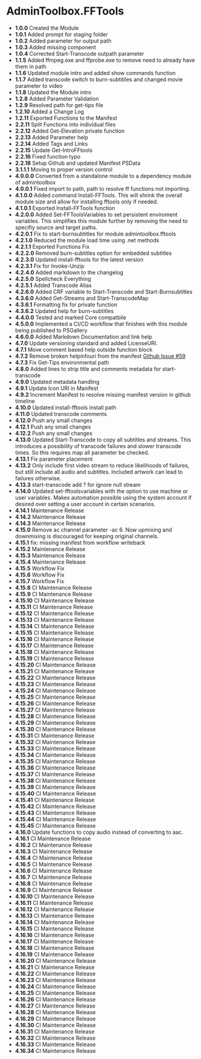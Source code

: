 # **AdminToolbox.FFTools**

* **1.0.0** Created the Module
* **1.0.1** Added prompt for staging folder
* **1.0.2** Added parameter for output path
* **1.0.3** Added missing component
* **1.0.4** Corrected Start-Transcode outpath parameter
* **1.1.5** Added ffmpeg.exe and ffprobe.exe to remove need to already have them in path
* **1.1.6** Updated module intro and added show commands function
* **1.1.7** Added transcode switch to burn-subtitiles and changed movie parameter to video
* **1.1.8** Updated the Module intro
* **1.2.8** Added Parameter Validation
* **1.2.9** Resolved path for get-tips file
* **1.2.10** Added a Change Log
* **1.2.11** Exported Functions to the Manifest
* **2.2.11** Split Functions into individual files
* **2.2.12** Added Get-Elevation private function
* **2.2.13** Added Parameter help
* **2.2.14** Added Tags and Links
* **2.2.15** Update Get-IntroFFtools
* **2.2.16** Fixed function typo
* **2.2.18** Setup Github and updated Manifest PSData
* **3.1.1.1** Moving to proper version control
* **4.0.0.0** Converted from a standalone module to a dependency module of admintoolbox
* **4.0.0.1** Fixed import to path, path to resolve ff functions not importing.
* **4.1.0.0** Added command Install-FFTools. This will shrink the overall module size and allow for installing fftools only if needed.
* **4.1.0.1** Exported Install-FFTools function
* **4.2.0.0** Added Set-FFToolsVariables to set persistent enviroment variables. This simplifies this module further by removing the need to specifiy source and target paths.
* **4.2.0.1** Fix to start-burnsubtitles for module admintoolbox.fftools
* **4.2.1.0** Reduced the module load time using .net methods
* **4.2.1.1** Exported Functions Fix
* **4.2.2.0** Removed burn-subtitles option for embedded subtitles
* **4.2.3.0** Updated install-fftools for the latest version
* **4.2.3.1** Fix for Invoke-Unzip
* **4.2.4.0** Added markdown to the changelog
* **4.2.5.0** Spellcheck Everything
* **4.2.5.1** Added Transcode Alias
* **4.2.6.0** Added CRF variable to Start-Transcode and Start-Burnsubtitles
* **4.3.6.0** Added Get-Streams and Start-TranscodeMap
* **4.3.6.1** Formatting fix for private function
* **4.3.6.2** Updated help for burn-subtitles
* **4.4.0.0** Tested and marked Core compatbile
* **4.5.0.0** Implemented a CI/CD workflow that finishes with this module being published to PSGallery
* **4.6.0.0** Added Markdown Documentation and link help
* **4.7.0** Update versioning standard and added LicenseURI.
* **4.7.1** Move comment based help outside function block
* **4.7.2** Remove broken helpinfouri from the manifest [Github Issue #59](https://github.com/TheTaylorLee/AdminToolbox/issues/59)
* **4.7.3** Fix Get-Tips environmental path
* **4.8.0** Added lines to strip title and comments metadata for start-transcode
* **4.9.0** Updated metadata handling
* **4.9.1** Update Icon URI in Manifest
* **4.9.2** Increment Manifest to resolve missing manifest version in github timeline
* **4.10.0** Updated install-fftools install path
* **4.11.0** Updated transcode comments
* **4.12.0** Push any small changes
* **4.12.1** Push any small changes
* **4.12.2** Push any small changes
* **4.13.0** Updated Start-Transcode to copy all subtitles and streams. This introduces a possibility of transcode failures and slower transcode times. So this requires map all parameter be checked.
* **4.13.1** Fix parameter placement
* **4.13.2** Only include first video stream to reduce likelihoods of failures, but still include all audio and subtitles. Included artwork can lead to failures otherwise.
* **4.13.3** start-transcode add ? for ignore null stream
* **4.14.0** Updated set-fftoolsvariables with the option to use machine or user variables. Makes automation possible using the system account if desired over setting a user account in certain scenarios.
* **4.14.1** Maintenance Release
* **4.14.2** Maintenance Release
* **4.14.3** Maintenance Release
* **4.15.0** Remove ac channel parameter -ac 6. Now upmixing and downmixing is discouraged for keeping original channels.
* **4.15.1** fix: missing manifest from workflow writeback
* **4.15.2** Maintenance Release
* **4.15.3** Maintenance Release
* **4.15.4** Maintenance Release
* **4.15.5** Workflow Fix
* **4.15.6** Workflow Fix
* **4.15.7** Workflow Fix
* **4.15.8** CI Maintenance Release
* **4.15.9** CI Maintenance Release
* **4.15.10** CI Maintenance Release
* **4.15.11** CI Maintenance Release
* **4.15.12** CI Maintenance Release
* **4.15.13** CI Maintenance Release
* **4.15.14** CI Maintenance Release
* **4.15.15** CI Maintenance Release
* **4.15.16** CI Maintenance Release
* **4.15.17** CI Maintenance Release
* **4.15.18** CI Maintenance Release
* **4.15.19** CI Maintenance Release
* **4.15.20** CI Maintenance Release
* **4.15.21** CI Maintenance Release
* **4.15.22** CI Maintenance Release
* **4.15.23** CI Maintenance Release
* **4.15.24** CI Maintenance Release
* **4.15.25** CI Maintenance Release
* **4.15.26** CI Maintenance Release
* **4.15.27** CI Maintenance Release
* **4.15.28** CI Maintenance Release
* **4.15.29** CI Maintenance Release
* **4.15.30** CI Maintenance Release
* **4.15.31** CI Maintenance Release
* **4.15.32** CI Maintenance Release
* **4.15.33** CI Maintenance Release
* **4.15.34** CI Maintenance Release
* **4.15.35** CI Maintenance Release
* **4.15.36** CI Maintenance Release
* **4.15.37** CI Maintenance Release
* **4.15.38** CI Maintenance Release
* **4.15.39** CI Maintenance Release
* **4.15.40** CI Maintenance Release
* **4.15.41** CI Maintenance Release
* **4.15.42** CI Maintenance Release
* **4.15.43** CI Maintenance Release
* **4.15.44** CI Maintenance Release
* **4.15.45** CI Maintenance Release
* **4.16.0** Update functions to copy audio instead of converting to aac.
* **4.16.1** CI Maintenance Release
* **4.16.2** CI Maintenance Release
* **4.16.3** CI Maintenance Release
* **4.16.4** CI Maintenance Release
* **4.16.5** CI Maintenance Release
* **4.16.6** CI Maintenance Release
* **4.16.7** CI Maintenance Release
* **4.16.8** CI Maintenance Release
* **4.16.9** CI Maintenance Release
* **4.16.10** CI Maintenance Release
* **4.16.11** CI Maintenance Release
* **4.16.12** CI Maintenance Release
* **4.16.13** CI Maintenance Release
* **4.16.14** CI Maintenance Release
* **4.16.15** CI Maintenance Release
* **4.16.16** CI Maintenance Release
* **4.16.17** CI Maintenance Release
* **4.16.18** CI Maintenance Release
* **4.16.19** CI Maintenance Release
* **4.16.20** CI Maintenance Release
* **4.16.21** CI Maintenance Release
* **4.16.22** CI Maintenance Release
* **4.16.23** CI Maintenance Release
* **4.16.24** CI Maintenance Release
* **4.16.25** CI Maintenance Release
* **4.16.26** CI Maintenance Release
* **4.16.27** CI Maintenance Release
* **4.16.28** CI Maintenance Release
* **4.16.29** CI Maintenance Release
* **4.16.30** CI Maintenance Release
* **4.16.31** CI Maintenance Release
* **4.16.32** CI Maintenance Release
* **4.16.33** CI Maintenance Release
* **4.16.34** CI Maintenance Release